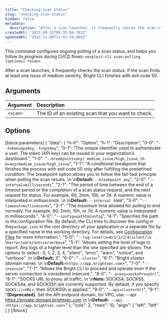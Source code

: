 ```yaml
---
title: "Checking Scan Status"
slug: "checking-scan-status"
hidden: false
metadata: 
  description: "After a scan launches, it frequently checks the scan status. If the scan finds at least of one issue of medium severity, Nexploit CLI finishes with exit code 50."
createdAt: "2021-09-15T06:35:04.702Z"
updatedAt: "2022-12-08T12:42:59.864Z"
---
```

This command configures ongoing polling of a scan status, and helps you follow its progress during CI/CD flows: `nexploit-cli scan:polling [options] <scan>`

After a scan launches, it frequently checks the scan status. If the scan finds at least one issue of medium severity, Bright CLI finishes with exit code 50.

## Arguments

| Argument | Description                                        |
| :------- | :------------------------------------------------- |
| `<scan>` | The ID of an existing scan that you want to check. |

## Options

[block:parameters]
{
  "data": {
    "h-0": "Option",
    "h-1": "Description",
    "0-0": "`--token=apiKey`, `-t=apiKey`",
    "0-1": "The unique identifier used to authenticate a user. The token (API key) can be issued in your organization’s dashboard.",
    "1-0": "`--breakpoint=any/ medium_issue/high_issue`,  \n`-b=any/medium_issue/high_issue`",
    "1-1": "A conditional breakpoint that finishes the process with exit code 50 only after fulfilling the predefined condition. The breakpoint option allows you to follow the fail-fast principle when polling the scan results.  \n  \n**Default:** `--breakpoint any`",
    "2-0": "`--interval=milliseconds`",
    "2-1": "The period of time between the end of a timeout period or the completion of a scan status request, and the next request for status. For example, 60, 2min, 10h, or 7d. A numeric value is interpreted in milliseconds.  \n  \n**Default:** `--interval 5000`",
    "3-0": "`--timeout=milliseconds`",
    "3-1": "The maximum time allowed for polling to end normally. For example, 60, 2min, 10h, or 7d. A numeric value is interpreted in milliseconds.",
    "4-0": "`--config=pathToConfig`",
    "4-1": "Specifies the path to the configuration file. By default, the CLI tries to discover the config in the`package.json` in the root directory of your application or a separate file by a specified name in the working directory. For details, see [Configuration Files](https://docs.brightsec.com/docs/configuration-files) for more information.",
    "5-0": "`--log-level\n=0/1/2/3/4/silent/\n`  \n`error/warn/notice/verbose`",
    "5-1": "Allows setting the level of logs to report. Any logs of a higher level than the one specified are shown. The options to select : 0, 1, 2, 3, 4, \"silent\", \"error\", \"warn\", \"notice\", and \"verbose\".  \n  \n**Default:** 3",
    "6-0": "`--cluster`",
    "6-1": "Bright cluster (domain name).  \n  \n**Default:**`<https://app.brightsec.com`>",
    "7-0": "`--insecure`",
    "7-1": "Allows the Bright CLI to proceed and operate even if the server connection is considered insecure.",
    "8-0": "`--proxy=socksProxyUrl`",
    "8-1": "SOCKS URL to proxy all traffic.  \n  \n**Note:** SOCKS4, SOCKS5, SOCKS4a, and SOCKS5h are currently supported. By default, if you specify `SOCKS://<URL>`, then SOCKS5h is applied.",
    "9-0": "`--api=clusterUrl`",
    "9-1": "**(Deprecated)**. Set the API endpoint domain, for VPC, use: --api <https://private-domain.brightsec.com>  \n  \n**Default:**` --api <https://app.brightsec.com`>"
  },
  "cols": 2,
  "rows": 10,
  "align": [
    "left",
    "left"
  ]
}
[/block]